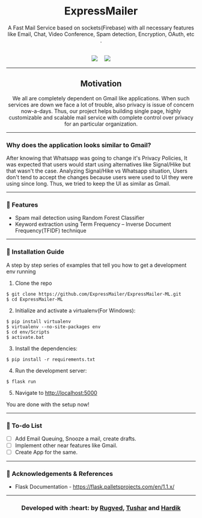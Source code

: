 <p align="center"
<img src ="https://upload.wikimedia.org/wikipedia/commons/thumb/e/ef/Stack_Overflow_icon.svg/768px-Stack_Overflow_icon.svg.png" width = 200px>
</p>

<h1 align = 'center'> ExpressMailer
</h1>

<p align='center'>
A Fast Mail Service based on sockets(Firebase) with all necessary features like Email, Chat, Video Conference, Spam detection, Encryption, OAuth, etc .
   <br><br>
</p>

<div align="center">

[![](https://img.shields.io/badge/Made_with-Flask-blue?style=for-the-badge&logo=Flask)](https://flask.palletsprojects.com/en/1.1.x/)
&emsp;[![](https://img.shields.io/badge/IDE-Visual_Studio_Code-red?style=for-the-badge&logo=visual-studio-code)](https://code.visualstudio.com/ "Visual Studio Code")

</div>

-----------------------------------
<h2 align='center'>Motivation</h2>
<p align='center'>
We all are completely dependent on Gmail like applications. When such services are down we face a lot of trouble, also privacy is issue of concern now-a-days. 
Thus, our project helps building single page, highly customizable and scalable mail service with complete control over privacy for an particular organization.
<br>

</p>

------------------------------------------
### Why does the application looks similar to Gmail?
<p>
  After knowing that Whatsapp was going to change it's Privacy Policies, It was expected that users would start using alternatives like Signal/Hike but that wasn't the case.
  Analyzing Signal/Hike vs Whatsapp situation, Users don't tend to accept the changes because users were used to UI they were using since long. 
  Thus, we tried to keep the UI as similar as Gmail.
 </p>
 

-----------------------------------

### 🚀 Features

<p align="left">
   <ul>
      <li>Spam mail detection using Random Forest Classifier</li>
      <li>Keyword extraction using Term Frequency – Inverse Document Frequency(TFIDF) technique</li>
   </ul>
</p>


-----------------------------------

### :guide_dog: Installation Guide

A step by step series of examples that tell you how to get a development env running

1. Clone the repo
  ```
  $ git clone https://github.com/ExpressMailer/ExpressMailer-ML.git
  $ cd ExpressMailer-ML
  ```

2. Initialize and activate a virtualenv(For Windows):
  ```
  $ pip install virtualenv
  $ virtualenv --no-site-packages env
  $ cd env/Scripts
  $ activate.bat
  ```

3. Install the dependencies:
  ```
  $ pip install -r requirements.txt
  ```

4. Run the development server:
  ```
  $ flask run
  ```

5. Navigate to [http://localhost:5000](http://localhost:5000)

You are done with the setup now!

------------------------------------------

### 📝 To-do List

- [ ] Add Email Queuing, Snooze a mail, create drafts.
- [ ] Implement other near features like Gmail.
- [ ] Create App for the same. 

------------------------------------------


### :page_with_curl: Acknowledgements & References

- Flask Documentation - https://flask.palletsprojects.com/en/1.1.x/

-----------------------------------

<h3 align="center"><b>Developed with :heart: by <a href="https://github.com/RugvedB">Rugved</a>, <a href="https://github.com/tushargithub44"> Tushar</a> and <a href="https://github.com/HardikAsher17">Hardik</a> </b></h1>
